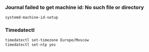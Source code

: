### Journal failed to get machine id: No such file or directory
```bash
systemd-machine-id-setup
```

### Timedatectl
```bash
timedatectl set-timezone Europe/Moscow
timedatectl set-ntp yes
```


